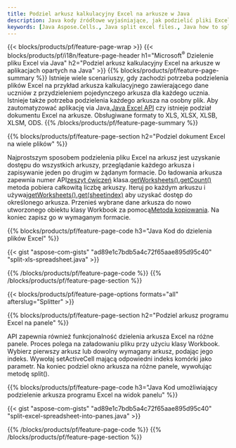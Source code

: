 ```yaml
---
title: Podziel arkusz kalkulacyjny Excel na arkusze w Java
description: Java kody źródłowe wyjaśniające, jak podzielić pliki Excel Microsoft na wiele dokumentów przy użyciu biblioteki Excel Java
keywords: [Java Aspose.Cells., Java split excel files., Java how to split excel files into multiple files., Java excel splitter., Java split Cell., Cell splitter using Java]
---
```

{{< blocks/products/pf/feature-page-wrap >}}
{{< blocks/products/pf/i18n/feature-page-header h1="Microsoft<sup>&reg;</sup> Dzielenie pliku Excel via Java" h2="Podziel arkusz kalkulacyjny Excel na arkusze w aplikacjach opartych na Java" >}}
{{% blocks/products/pf/feature-page-summary %}}
Istnieje wiele scenariuszy, gdy zachodzi potrzeba podzielenia plików Excel na przykład arkusza kalkulacyjnego zawierającego dane uczniów z przydzieleniem pojedynczego arkusza dla każdego ucznia. Istnieje także potrzeba podzielenia każdego arkusza na osobny plik. Aby zautomatyzować aplikację via Java,[Java Excel API](/cells/pl/java/) czy istnieje podział dokumentu Excel na arkusze. Obsługiwane formaty to XLS, XLSX, XLSB, XLSM, ODS.
{{% /blocks/products/pf/feature-page-summary %}}

{{% blocks/products/pf/feature-page-section h2="Podziel dokument Excel na wiele plików" %}}

 Najprostszym sposobem podzielenia pliku Excel na arkusz jest uzyskanie dostępu do wszystkich arkuszy, przeglądanie każdego arkusza i zapisywanie jeden po drugim w żądanym formacie. Do ładowania arkusza zapewnia numer API[zeszyt ćwiczeń](https://reference.aspose.com/cells/java/com.aspose.cells/Workbook) klasa.[getWorksheets().getCount()](https://reference.aspose.com/cells/java/com.aspose.cells/worksheetcollection#Count) metoda pobiera całkowitą liczbę arkuszy. Iteruj po każdym arkuszu i używaj[getWorksheets().get(sheetindex)](https://reference.aspose.com/cells/java/com.aspose.cells/worksheetcollection#get) aby uzyskać dostęp do określonego arkusza. Przenieś wybrane dane arkusza do nowo utworzonego obiektu klasy Workbook za pomocą[Metoda kopiowania](https://reference.aspose.com/cells/java/com.aspose.cells/workbook#copy(com.aspose.cells.Workbook)). Na koniec zapisz go w wymaganym formacie.

{{% blocks/products/pf/feature-page-code h3="Java Kod do dzielenia plików Excel" %}}

{{< gist "aspose-com-gists" "ad89e1c7bdb5a4c72f65aae895d95c40" "split-xls-spreadsheet.java" >}}

{{% /blocks/products/pf/feature-page-code %}}
{{% /blocks/products/pf/feature-page-section %}}

{{< blocks/products/pf/feature-page-options formats="all" afterslug="Splitter" >}}

{{% blocks/products/pf/feature-page-section h2="Podziel arkusz programu Excel na panele" %}}

API zapewnia również funkcjonalność dzielenia arkusza Excel na różne panele. Proces polega na załadowaniu pliku przy użyciu klasy Workbook. Wybierz pierwszy arkusz lub dowolny wymagany arkusz, podając jego indeks. Wywołaj setActiveCell mającą odpowiedni indeks komórki jako parametr. Na koniec podziel okno arkusza na różne panele, wywołując metodę split().

{{% blocks/products/pf/feature-page-code h3="Java Kod umożliwiający podzielenie arkusza programu Excel na widok panelu" %}}

{{< gist "aspose-com-gists" "ad89e1c7bdb5a4c72f65aae895d95c40" "split-excel-spreadsheet-into-panes.java" >}}

{{% /blocks/products/pf/feature-page-code %}}
{{% /blocks/products/pf/feature-page-section %}}
